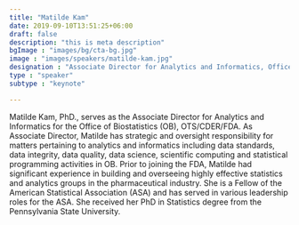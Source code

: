 ```yaml
---
title: "Matilde Kam"
date: 2019-09-10T13:51:25+06:00
draft: false
description: "this is meta description"
bgImage : "images/bg/cta-bg.jpg"
image : "images/speakers/matilde-kam.jpg"
designation : "Associate Director for Analytics and Informatics, Office of Biostatistics, FDA"
type : "speaker"
subtype : "keynote"

---
```


Matilde Kam, PhD., serves as the Associate Director for Analytics and Informatics for the Office of Biostatistics (OB), OTS/CDER/FDA.  As Associate Director, Matilde has strategic and oversight responsibility for matters pertaining to analytics and informatics including data standards, data integrity, data quality, data science, scientific computing and statistical programming activities in OB. Prior to joining the FDA, Matilde had significant experience in building and overseeing highly effective statistics and analytics groups in the pharmaceutical industry. She is a Fellow of the American Statistical Association (ASA) and has served in various leadership roles for the ASA. She received her PhD in Statistics degree from the Pennsylvania State University.
